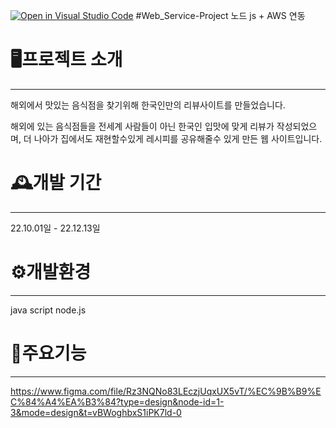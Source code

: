 [![Open in Visual Studio Code](https://classroom.github.com/assets/open-in-vscode-c66648af7eb3fe8bc4f294546bfd86ef473780cde1dea487d3c4ff354943c9ae.svg)](https://classroom.github.com/online_ide?assignment_repo_id=8597368&assignment_repo_type=AssignmentRepo)
#Web_Service-Project
노드 js + AWS 연동
# 🖥️프로젝트 소개 
---
해외에서 맛있는 음식점을 찾기위해 한국인만의 리뷰사이트를 만들었습니다.

해외에 있는 음식점들을 전세계 사람들이 아닌 한국인 입맛에 맞게 리뷰가 작성되었으며, 더 나아가 집에서도 재현할수있게 레시피를 공유해줄수 있게 만든 웹 사이트입니다. 
# 🕰️개발 기간
---
22.10.01일 - 22.12.13일

# ⚙️개발환경
---
java script
node.js

# 📌주요기능
---
<https://www.figma.com/file/Rz3NQNo83LEczjUqxUX5vT/%EC%9B%B9%EC%84%A4%EA%B3%84?type=design&node-id=1-3&mode=design&t=vBWoghbxS1iPK7ld-0>
